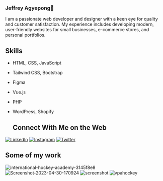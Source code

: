 ### Jeffrey Agyepong👋

I am a passionate web developer and designer with a keen eye for quality and customer satisfaction. My experience includes developing modern, user-friendly websites for small businesses, e-commerce stores, and personal portfolios.


## Skills
- HTML, CSS, JavaScript
- Tailwind CSS, Bootstrap
- Figma
- Vue.js 
- PHP
- WordPress, Shopify

  ## Connect With Me on the Web

[![LinkedIn](https://img.shields.io/badge/LinkedIn-100000?style=for-the-badge&logo=Linkedin&logoColor=white&labelColor=001CA6&color=0027C3)](https://www.linkedin.com/in/jeffrey-agyepong/)
[![Instagram](https://img.shields.io/badge/Instagram-100000?style=for-the-badge&logo=Instagram&logoColor=white&labelColor=3D16FD&color=3D16FD)](https://instagram.com/j.a.webdesign)
[![Twitter](https://img.shields.io/badge/Twitter-100000?style=for-the-badge&logo=Twitter&logoColor=white&labelColor=3D16FD&color=3D16FD)](https://twitter.com/jawebdesignyeg)


## Some of my work
![international-hockey-academy-3145f8e8](https://i.ibb.co/Cw2y0Br/international-hockey-academy-3145f8e8.png)
![Screenshot-2023-04-30-170924](https://i.ibb.co/dJzDpzG/Screenshot-2023-04-30-170924.png)
![screenshot](https://i.ibb.co/Jd9S77t/screenshot.png)
![vpahockey](https://i.ibb.co/93mhkjx/vpahockey.png)




